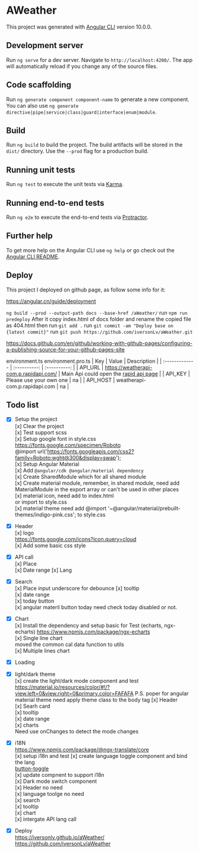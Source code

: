# AWeather

This project was generated with [Angular CLI](https://github.com/angular/angular-cli) version 10.0.0.

## Development server

Run `ng serve` for a dev server. Navigate to `http://localhost:4200/`. The app will automatically reload if you change any of the source files.

## Code scaffolding

Run `ng generate component component-name` to generate a new component. You can also use `ng generate directive|pipe|service|class|guard|interface|enum|module`.

## Build

Run `ng build` to build the project. The build artifacts will be stored in the `dist/` directory. Use the `--prod` flag for a production build.

## Running unit tests

Run `ng test` to execute the unit tests via [Karma](https://karma-runner.github.io).

## Running end-to-end tests

Run `ng e2e` to execute the end-to-end tests via [Protractor](http://www.protractortest.org/).

## Further help

To get more help on the Angular CLI use `ng help` or go check out the [Angular CLI README](https://github.com/angular/angular-cli/blob/master/README.md).

## Deploy
This project I deployed on github page, as follow some info for it:  

https://angular.cn/guide/deployment  

`ng build --prod --output-path docs --base-href /aWeather/`
run `npm run predeploy`
After it copy index.html of docs folder and rename the copied file as 404.html
then run `git add .`
run `git commit -am "Deploy base on {latest commit}"`
run `git push https://github.com/iversonLv/aWeather.git`


https://docs.github.com/en/github/working-with-github-pages/configuring-a-publishing-source-for-your-github-pages-site  

environment.ts
environment.pro.ts
| Key       | Value     | Description     |
| :------------- | :----------: | :----------: |
|  API_URL | https://weatherapi-com.p.rapidapi.com/  | Main Api could open the [rapid api page](https://rapidapi.com/weatherapi/api/weatherapi-com/) |
| API_KEY   | Please use your own one | na |
| API_HOST   | weatherapi-com.p.rapidapi.com | na |

## Todo list  

* [x] Setup the project  
[x] Clear the project  
  [x] Test support scss  
  [x] Setup google font in style.css  
    https://fonts.google.com/specimen/Roboto  
    @import url('https://fonts.googleapis.com/css2?family=Roboto:wght@300&display=swap');  
  [x] Setup Angular Material  
    [x] Add `@angular/cdk @angular/material dependency`  
    [x] Create SharedModule which for all shared module  
    [x] Create material module, remember, in shared module, need add MaterialModule in the export array or can't be used in other places  
    [x] material icon, need add <link href="https://fonts.googleapis.com/icon?family=Material+Icons&display=block" rel="stylesheet"> to index.html  
    or import to style.css  
    [x] material theme need add @import '~@angular/material/prebuilt-themes/indigo-pink.css'; to style.css  
* [x] Header    
  [x] logo  
    https://fonts.google.com/icons?icon.query=cloud  
  [x] Add some basic css style  
* [x] API call  
  [x] Place  
  [x] Date range 
  [x] Lang  
* [x] Search  
  [x] Place input  underscore for debounce
  [x] tooltip  
  [x] date range  
  [x] today button  
    [x] angular materil button today need check today disabled or not. 
* [x] Chart  
  [x] Install the dependency and setup basic for Test (echarts, ngx-echarts)
  https://www.npmjs.com/package/ngx-echarts  
  [x] Single line chart    
  moved the common cal data function to utils  
  [x] Multiple lines chart  
* [x] Loading
* [x] light/dark theme  
  [x] create the light/dark mode component and test
  https://material.io/resources/color/#!/?view.left=0&view.right=0&primary.color=FAFAFA
  P.S. poper for angular material theme need apply theme class to the body tag
  [x] Header  
  [x] Searh card  
  [x] tooltip  
  [x] date range  
  [x] charts  
  Need use onChanges to detect the mode changes
* [x] i18N  
  https://www.npmjs.com/package/@ngx-translate/core  
  [x] setup i18n and test 
  [x] create language toggle component and bind the lang  
  [button-toggle](https://material.angular.io/components/button-toggle/examples)  
  [x] update compnent to support i18n   
    [x] Dark mode switch component  
    [x] Header no need  
    [x] language toolge no need  
    [x] search  
    [x] tooltip  
    [x] chart  
  [x] intergate API lang call  
    
* [x] Deploy  
  https://iversonlv.github.io/aWeather/  
  https://github.com/iversonLv/aWeather